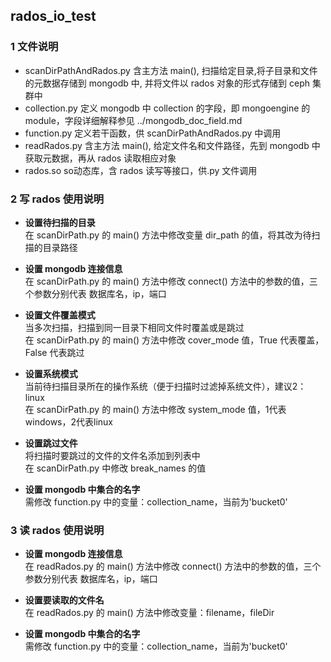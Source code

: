 ##  rados_io_test  
### 1 文件说明  
* scanDirPathAndRados.py   含主方法 main(), 扫描给定目录,将子目录和文件的元数据存储到 mongodb 中, 并将文件以 rados 对象的形式存储到 ceph 集群中   
* collection.py            定义 mongodb 中 collection 的字段，即 mongoengine 的 module，字段详细解释参见 ../mongodb_doc_field.md  
* function.py              定义若干函数，供 scanDirPathAndRados.py 中调用    
* readRados.py             含主方法 main(), 给定文件名和文件路径，先到 mongodb 中获取元数据，再从 rados 读取相应对象    
* rados.so                 so动态库，含 rados 读写等接口，供.py 文件调用  

### 2 写 rados 使用说明    
* **设置待扫描的目录**  
 在 scanDirPath.py 的 main() 方法中修改变量 dir_path 的值，将其改为待扫描的目录路径  
 
* **设置 mongodb 连接信息**  
 在 scanDirPath.py 的 main() 方法中修改 connect() 方法中的参数的值，三个参数分别代表 数据库名，ip，端口
 
* **设置文件覆盖模式**  
 当多次扫描，扫描到同一目录下相同文件时覆盖或是跳过  
 在 scanDirPath.py 的 main() 方法中修改 cover_mode 值，True 代表覆盖，False 代表跳过  
 
* **设置系统模式**  
 当前待扫描目录所在的操作系统（便于扫描时过滤掉系统文件），建议2：linux  
 在 scanDirPath.py 的 main() 方法中修改 system_mode 值，1代表windows，2代表linux  
 
* **设置跳过文件**  
 将扫描时要跳过的文件的文件名添加到列表中  
 在 scanDirPath.py 中修改 break_names 的值  
 
* **设置 mongodb 中集合的名字**  
 需修改 function.py 中的变量：collection_name，当前为'bucket0'
 
### 3 读 rados 使用说明   
* **设置 mongodb 连接信息**  
在 readRados.py 的 main() 方法中修改 connect() 方法中的参数的值，三个参数分别代表 数据库名，ip，端口 

* **设置要读取的文件名**  
在 readRados.py 的 main() 方法中修改变量：filename，fileDir

* **设置 mongodb 中集合的名字**   
需修改 function.py 中的变量：collection_name，当前为'bucket0'  


 
